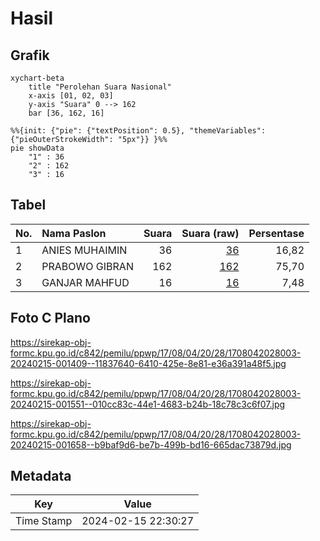 # Hasil

## Grafik

```mermaid
xychart-beta
    title "Perolehan Suara Nasional"
    x-axis [01, 02, 03]
    y-axis "Suara" 0 --> 162
    bar [36, 162, 16]
```

```mermaid
%%{init: {"pie": {"textPosition": 0.5}, "themeVariables": {"pieOuterStrokeWidth": "5px"}} }%%
pie showData
    "1" : 36
    "2" : 162
    "3" : 16
```

## Tabel

| No. | Nama Paslon    | Suara | Suara (raw) | Persentase |
|:--- |:-------------- | -----:| -----------:| ----------:|
| 1   | ANIES MUHAIMIN | 36    | [36][p-1]   | 16,82      |
| 2   | PRABOWO GIBRAN | 162   | [162][p-2]  | 75,70      |
| 3   | GANJAR MAHFUD  | 16    | [16][p-3]   | 7,48       |


[p-1]: https://github.com/gigit-pemilu/pemilu-2024/blob/main/pilpres/hitung-suara/sub/17-bengkulu/sub/08-kepahiang/sub/04-kepahiang/sub/2028-bogor-baru/sub/003-tps/sub/paslon-1.txt
[p-2]: https://github.com/gigit-pemilu/pemilu-2024/blob/main/pilpres/hitung-suara/sub/17-bengkulu/sub/08-kepahiang/sub/04-kepahiang/sub/2028-bogor-baru/sub/003-tps/sub/paslon-2.txt
[p-3]: https://github.com/gigit-pemilu/pemilu-2024/blob/main/pilpres/hitung-suara/sub/17-bengkulu/sub/08-kepahiang/sub/04-kepahiang/sub/2028-bogor-baru/sub/003-tps/sub/paslon-3.txt

## Foto C Plano

https://sirekap-obj-formc.kpu.go.id/c842/pemilu/ppwp/17/08/04/20/28/1708042028003-20240215-001409--11837640-6410-425e-8e81-e36a391a48f5.jpg

https://sirekap-obj-formc.kpu.go.id/c842/pemilu/ppwp/17/08/04/20/28/1708042028003-20240215-001551--010cc83c-44e1-4683-b24b-18c78c3c6f07.jpg

https://sirekap-obj-formc.kpu.go.id/c842/pemilu/ppwp/17/08/04/20/28/1708042028003-20240215-001658--b9baf9d6-be7b-499b-bd16-665dac73879d.jpg


## Metadata

| Key        | Value               |
| ---------- | ------------------- |
| Time Stamp | 2024-02-15 22:30:27 |



